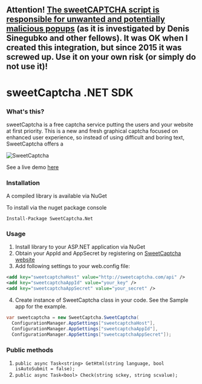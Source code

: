 ## Attention! [The sweetCAPTCHA script is responsible for unwanted and potentially malicious popups](https://blog.sucuri.net/2015/06/sweetcaptcha-service-used-to-distribute-adware.html) (as it is investigated by Denis Sinegubko and other fellows). It was OK when I created this integration, but since 2015 it was screwed up. Use it on your own risk (or simply do not use it)!

# sweetCaptcha .NET SDK

### What's this?

sweetCaptcha is a free captcha service putting the users and your website at first priority.
This is a new and fresh graphical captcha focused on enhanced user experience, so instead of using difficult and boring text, SweetCaptcha offers a 

![SweetCaptcha](https://s3.amazonaws.com/sweetcaptcha/sweetcaptcha-preview.png)

See a live demo [here](http://sweetcaptcha.com/?ref=github-net)

### Installation

A compiled library is available via NuGet

To install via the nuget package console

```PS
Install-Package SweetCaptcha.Net
```

### Usage

1. Install library to your ASP.NET application via NuGet
2. Obtain your AppId and AppSecret by registering on [SweetCaptcha website](http://www.sweetcaptcha.com/accounts/signup)
3. Add following settings to your web.config file:
```xml
<add key="sweetcaptchaHost" value="http://sweetcaptcha.com/api" />
<add key="sweetcaptchaAppId" value="your_key" />
<add key="sweetcaptchaAppSecret" value="your_secret" />
```
4. Create instance of SweetCaptcha class in your code. See the Sample app for the example.

```C#
var sweetcaptcha = new SweetCaptcha.SweetCaptcha(
  ConfigurationManager.AppSettings["sweetcaptchaHost"],
  ConfigurationManager.AppSettings["sweetcaptchaAppId"],
  ConfigurationManager.AppSettings["sweetcaptchaAppSecret"]);
```

### Public methods

1. `public async Task<string> GetHtml(string language, bool isAutoSubmit = false);`
2. `public async Task<bool> Check(string sckey, string scvalue);`

